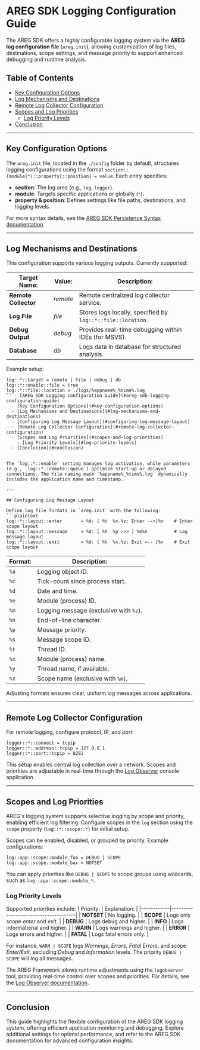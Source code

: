 ﻿# AREG SDK Logging Configuration Guide

The AREG SDK offers a highly configurable logging system via the **AREG log configuration file** (`areg.init`), allowing customization of log files, destinations, scope settings, and message priority to support enhanced debugging and runtime analysis.

## Table of Contents

- [Key Configuration Options](#key-configuration-options)
- [Log Mechanisms and Destinations](#log-mechanisms-and-destinations)
- [Remote Log Collector Configuration](#remote-log-collector-configuration)
- [Scopes and Log Priorities](#scopes-and-log-priorities)
  - [Log Priority Levels](#log-priority-levels)
- [Conclusion](#conclusion)

---

## Key Configuration Options

The `areg.init` file, located in the `./config` folder by default, structures logging configurations using the format `section::(module|*)::property[::position] = value`. Each entry specifies:

- **section**: The log area (e.g., `log`, `logger`).
- **module**: Targets specific applications or globally (`*`).
- **property & position**: Defines settings like file paths, destinations, and logging levels.

For more syntax details, see the [AREG SDK Persistence Syntax documentation](./06a-persistence-syntax.md).

---

## Log Mechanisms and Destinations

This configuration supports various logging outputs. Currently supported:

|  Target Name:         |  Value:   |  Description:                                                 |
|-----------------------|-----------|---------------------------------------------------------------|
| **Remote Collector**  | *remote*  | Remote centralized log collector service.                     |
| **Log File**          | *file*    | Stores logs locally, specified by `log::*::file::location`.   |
| **Debug Output**      | *debug*   | Provides real-time debugging within IDEs (for MSVS).          |
| **Database**          | *db*      | Logs data in database for structured analysis.                |

Example setup:
```plaintext
log::*::target = remote | file | debug | db
log::*::enable::file = true
log::*::file::location = ./logs/%appname%_%time%.log
```- [AREG SDK Logging Configuration Guide](#areg-sdk-logging-configuration-guide)
  - [Key Configuration Options](#key-configuration-options)
  - [Log Mechanisms and Destinations](#log-mechanisms-and-destinations)
  - [Configuring Log Message Layout](#configuring-log-message-layout)
  - [Remote Log Collector Configuration](#remote-log-collector-configuration)
  - [Scopes and Log Priorities](#scopes-and-log-priorities)
    - [Log Priority Levels](#log-priority-levels)
  - [Conclusion](#conclusion)


The `log::*::enable` setting manages log activation, while parameters (e.g., `log::*::remote::queue`) optimize start-up or delayed connections. The file naming mask `%appname%_%time%.log` dynamically includes the application name and timestamp.

---

## Configuring Log Message Layout

Define log file formats in `areg.init` with the following:
```plaintext
log::*::layout::enter       = %d: [ %t  %x.%z: Enter -->]%n    # Enter scope layout
log::*::layout::message     = %d: [ %t  %p >>> ] %m%n          # Log message layout
log::*::layout::exit        = %d: [ %t  %x.%z: Exit <-- ]%n    # Exit scope layout
```

| Format:   | Description:                                   |
|-----------|------------------------------------------------|
| `%a`      | Logging object ID.                             |
| `%c`      | Tick-count since process start.                |
| `%d`      | Date and time.                                 |
| `%e`      | Module (process) ID.                           |
| `%m`      | Logging message (exclusive with `%z`).         |
| `%n`      | End-of-line character.                         |
| `%p`      | Message priority.                              |
| `%s`      | Message scope ID.                              |
| `%t`      | Thread ID.                                     |
| `%x`      | Module (process) name.                         |
| `%y`      | Thread name, if available.                     |
| `%z`      | Scope name (exclusive with `%m`).              |

Adjusting formats ensures clear, uniform log messages across applications.

---

## Remote Log Collector Configuration

For remote logging, configure protocol, IP, and port:
```plaintext
logger::*::connect = tcpip
logger::*::address::tcpip = 127.0.0.1
logger::*::port::tcpip = 8282
```

This setup enables central log collection over a network. Scopes and priorities are adjustable in real-time through the [Log Observer](./04c-logobserver.md) console application.

---

## Scopes and Log Priorities

AREG's logging system supports selective logging by scope and priority, enabling efficient log filtering. Configure scopes in the `log` section using the `scope` property (`log::*::scope::*`) for initial setup.

Scopes can be enabled, disabled, or grouped by priority. Example configurations:
```plaintext
log::app::scope::module_foo = DEBUG | SCOPE
log::app::scope::module_bar = NOTSET
```

You can apply priorities like `DEBUG | SCOPE` to scope groups using wildcards, such as `log::app::scope::module_*`.

### Log Priority Levels

Supported priorities include:
| Priority:  |  Explanation:                        |
|------------|--------------------------------------|
| **NOTSET** | No logging.                          |
| **SCOPE**  | Logs only scope *enter* and *exit*.  |
| **DEBUG**  | Logs debug and higher.               |
| **INFO**   | Logs informational and higher.       |
| **WARN**   | Logs warnings and higher.            |
| **ERROR**  | Logs errors and higher.              |
| **FATAL**  | Logs fatal errors only.              |

For instance, `WARN | SCOPE` logs *Warnings*, *Errors*, *Fatal Errors*, and scope *Enter/Exit*, excluding *Debug* and *Information* levels. The priority `DEBUG | SCOPE` will log all messages.

The AREG Framework allows runtime adjustments using the `logobserver` tool, providing real-time control over scopes and priorities. For details, see the [Log Observer documentation](./04c-logobserver.md).

---

## Conclusion

This guide highlights the flexible configuration of the AREG SDK logging system, offering efficient application monitoring and debugging. Explore additional settings for optimal performance, and refer to the AREG SDK documentation for advanced configuration insights.
